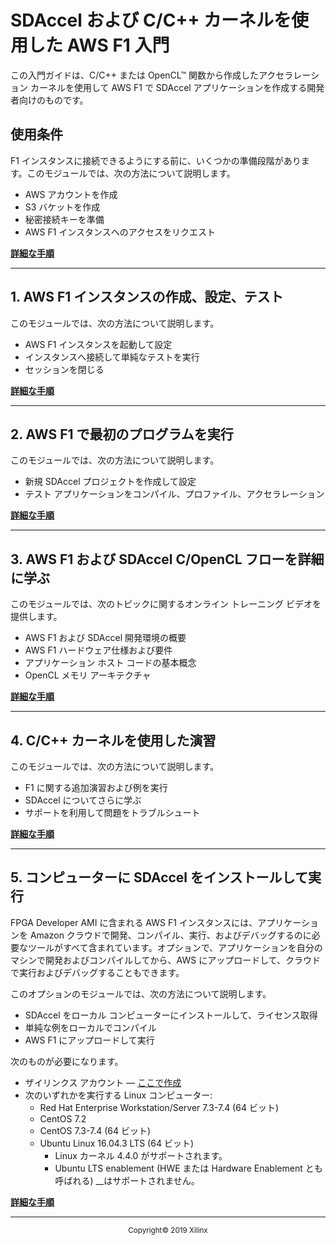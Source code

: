 # SDAccel および C/C++ カーネルを使用した AWS F1 入門

この入門ガイドは、C/C++ または OpenCL™ 関数から作成したアクセラレーション カーネルを使用して AWS F1 で SDAccel アプリケーションを作成する開発者向けのものです。

## 使用条件

F1 インスタンスに接続できるようにする前に、いくつかの準備段階があります。このモジュールでは、次の方法について説明します。

- AWS アカウントを作成
- S3 バケットを作成
- 秘密接続キーを準備
- AWS F1 インスタンスへのアクセスをリクエスト

[**詳細な手順**](../PREREQUISITES/README.md)

<hr/>

## 1\. AWS F1 インスタンスの作成、設定、テスト

このモジュールでは、次の方法について説明します。

- AWS F1 インスタンスを起動して設定
- インスタンスへ接続して単純なテストを実行
- セッションを閉じる

[**詳細な手順**](STEP1.md)

<hr/>

## 2\. AWS F1 で最初のプログラムを実行

このモジュールでは、次の方法について説明します。

- 新規 SDAccel プロジェクトを作成して設定
- テスト アプリケーションをコンパイル、プロファイル、アクセラレーション

[**詳細な手順**](STEP2.md)

<hr/>

## 3\. AWS F1 および SDAccel C/OpenCL フローを詳細に学ぶ

このモジュールでは、次のトピックに関するオンライン トレーニング ビデオを提供します。

- AWS F1 および SDAccel 開発環境の概要
- AWS F1 ハードウェア仕様および要件
- アプリケーション ホスト コードの基本概念
- OpenCL メモリ アーキテクチャ

[**詳細な手順**](STEP3.md)

<hr/>

## 4\. C/C++ カーネルを使用した演習

このモジュールでは、次の方法について説明します。

- F1 に関する追加演習および例を実行
- SDAccel についてさらに学ぶ
- サポートを利用して問題をトラブルシュート

[**詳細な手順**](STEP4.md)

<hr/>

## 5\. コンピューターに SDAccel をインストールして実行

FPGA Developer AMI に含まれる AWS F1 インスタンスには、アプリケーションを Amazon クラウドで開発、コンパイル、実行、およびデバッグするのに必要なツールがすべて含まれています。オプションで、アプリケーションを自分のマシンで開発およびコンパイルしてから、AWS にアップロードして、クラウドで実行およびデバッグすることもできます。

このオプションのモジュールでは、次の方法について説明します。

- SDAccel をローカル コンピューターにインストールして、ライセンス取得
- 単純な例をローカルでコンパイル
- AWS F1 にアップロードして実行

次のものが必要になります。

- ザイリンクス アカウント — [ここで作成](https://www.xilinx.com/registration/create-account.html)
- 次のいずれかを実行する Linux コンピューター:
  - Red Hat Enterprise Workstation/Server 7.3-7.4 (64 ビット)
  - CentOS 7.2
  - CentOS 7.3-7.4 (64 ビット)
  - Ubuntu Linux 16.04.3 LTS (64 ビット)
    - Linux カーネル 4.4.0 がサポートされます。
    - Ubuntu LTS enablement (HWE または Hardware Enablement とも呼ばれる) __はサポートされません。

[**詳細な手順** <br>](STEP5.md)

<hr/>
<p align="center"><sup>Copyright&copy; 2019 Xilinx</sup></p>
